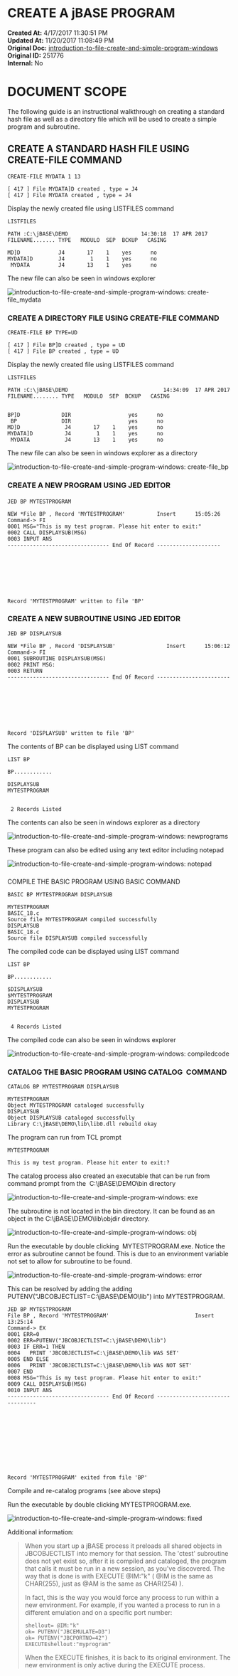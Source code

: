 # CREATE A jBASE PROGRAM

**Created At:** 4/17/2017 11:30:51 PM  
**Updated At:** 11/20/2017 11:08:49 PM  
**Original Doc:** [introduction-to-file-create-and-simple-program-windows](https://docs.jbase.com/36690-installation-guides/introduction-to-file-create-and-simple-program-windows)  
**Original ID:** 251776  
**Internal:** No  


# DOCUMENT SCOPE

The following guide is an instructional walkthrough on creating a standard hash file as well as a directory file which will be used to create a simple program and subroutine.

## CREATE A STANDARD HASH FILE USING CREATE-FILE COMMAND



```
CREATE-FILE MYDATA 1 13

[ 417 ] File MYDATA]D created , type = J4
[ 417 ] File MYDATA created , type = J4
```

Display the newly created file using LISTFILES command

```
LISTFILES

PATH :C:\jBASE\DEMO                       14:30:18  17 APR 2017
FILENAME....... TYPE   MODULO  SEP  BCKUP   CASING

MD]D            J4       17    1    yes      no
MYDATA]D        J4        1    1    yes      no
 MYDATA         J4       13    1    yes      no
```

The new file can also be seen in windows explorer

![introduction-to-file-create-and-simple-program-windows: create-file_mydata](./create-file_mydata.png)



### CREATE A DIRECTORY FILE USING CREATE-FILE COMMAND



```
CREATE-FILE BP TYPE=UD

[ 417 ] File BP]D created , type = UD
[ 417 ] File BP created , type = UD
```

Display the newly created file using LISTFILES command

```
LISTFILES

PATH :C:\jBASE\DEMO                              14:34:09  17 APR 2017
FILENAME........ TYPE   MODULO  SEP  BCKUP   CASING


BP]D             DIR                  yes      no
 BP              DIR                  yes      no
MD]D              J4       17    1    yes      no
MYDATA]D          J4        1    1    yes      no
 MYDATA           J4       13    1    yes      no
```

The new file can also be seen in windows explorer as a directory

![introduction-to-file-create-and-simple-program-windows: create-file_bp](./create-file_bp.png)

### CREATE A NEW PROGRAM USING JED EDITOR

#### 
```
JED BP MYTESTPROGRAM

NEW *File BP , Record 'MYTESTPROGRAM'          Insert      15:05:26
Command-> FI
0001 MSG="This is my test program. Please hit enter to exit:"
0002 CALL DISPLAYSUB(MSG)
0003 INPUT ANS
-------------------------------- End Of Record --------------------








Record 'MYTESTPROGRAM' written to file 'BP'
```


### CREATE A NEW SUBROUTINE USING JED EDITOR

```
JED BP DISPLAYSUB

NEW *File BP , Record 'DISPLAYSUB'                Insert      15:06:12
Command-> FI
0001 SUBROUTINE DISPLAYSUB(MSG)
0002 PRINT MSG:
0003 RETURN
-------------------------------- End Of Record -----------------------








Record 'DISPLAYSUB' written to file 'BP'
```

The contents of BP can be displayed using LIST command

```
LIST BP

BP............

DISPLAYSUB
MYTESTPROGRAM


 2 Records Listed
```

The contents can also be seen in windows explorer as a directory

![introduction-to-file-create-and-simple-program-windows: newprograms](./newprograms.png)

These program can also be edited using any text editor including notepad

![introduction-to-file-create-and-simple-program-windows: notepad](./notepad.png)

### 
COMPILE THE BASIC PROGRAM USING BASIC COMMAND

```
BASIC BP MYTESTPROGRAM DISPLAYSUB

MYTESTPROGRAM
BASIC_18.c
Source file MYTESTPROGRAM compiled successfully
DISPLAYSUB
BASIC_18.c
Source file DISPLAYSUB compiled successfully
```

The compiled code can be displayed using LIST command

```
LIST BP
```

```
BP............

$DISPLAYSUB
$MYTESTPROGRAM
DISPLAYSUB
MYTESTPROGRAM


 4 Records Listed
```

The compiled code can also be seen in windows explorer

![introduction-to-file-create-and-simple-program-windows: compiledcode](./compiledcode.png)

### 


### CATALOG THE BASIC PROGRAM USING CATALOG  COMMAND

```
CATALOG BP MYTESTPROGRAM DISPLAYSUB

MYTESTPROGRAM
Object MYTESTPROGRAM cataloged successfully
DISPLAYSUB
Object DISPLAYSUB cataloged successfully
Library C:\jBASE\DEMO\lib\lib0.dll rebuild okay
```

The program can run from TCL prompt

```
MYTESTPROGRAM

This is my test program. Please hit enter to exit:?
```

The catalog process also created an executable that can be run from command prompt from the  C:\jBASE\DEMO\bin directory

![introduction-to-file-create-and-simple-program-windows: exe](./exe.png)



The subroutine is not located in the bin directory. It can be found as an object in the C:\jBASE\DEMO\lib\objdir directory.

![introduction-to-file-create-and-simple-program-windows: obj](./obj.png)





Run the executable by double clicking  MYTESTPROGRAM.exe. Notice the error as subroutine cannot be found. This is due to an environment variable not set to allow for subroutine to be found.

![introduction-to-file-create-and-simple-program-windows: error](./error.png)



This can be resolved by adding the adding PUTENV("JBCOBJECTLIST=C:\jBASE\DEMO\lib") into MYTESTPROGRAM.

```
JED BP MYTESTPROGRAM
File BP , Record 'MYTESTPROGRAM'                           Insert      13:25:14
Command-> EX
0001 ERR=0
0002 ERR=PUTENV("JBCOBJECTLIST=C:\jBASE\DEMO\lib")
0003 IF ERR=1 THEN
0004   PRINT 'JBCOBJECTLIST=C:\jBASE\DEMO\lib WAS SET'
0005 END ELSE
0006   PRINT 'JBCOBJECTLIST=C:\jBASE\DEMO\lib WAS NOT SET'
0007 END
0008 MSG="This is my test program. Please hit enter to exit:"
0009 CALL DISPLAYSUB(MSG)
0010 INPUT ANS
-------------------------------- End Of Record --------------------------------











Record 'MYTESTPROGRAM' exited from file 'BP'
```



Compile and re-catalog programs (see above steps)

Run the executable by double clicking MYTESTPROGRAM.exe.

![introduction-to-file-create-and-simple-program-windows: fixed](./fixed.png)

Additional information:


> When you start up a jBASE process it preloads all shared objects in JBCOBJECTLIST into memory for that session. The 'ctest' subroutine does not yet exist so, after it is compiled and cataloged, the program that calls it must be run in a new session, as you've discovered. The way that is done is with EXECUTE @IM:"k" ( @IM is the same as CHAR(255), just as @AM is the same as CHAR(254) ).
> 
> In fact, this is the way you would force any process to run within a new environment. For example, if you wanted a process to run in a different emulation and on a specific port number:
> 
> ```
> shellout= @IM:"k"
> ok= PUTENV("JBCEMULATE=D3")
> ok= PUTENV("JBCPORTNO=42")
> EXECUTEshellout:"myprogram"
> ```
> 
> When the EXECUTE finishes, it is back to its original environment. The new environment is only active during the EXECUTE process.



